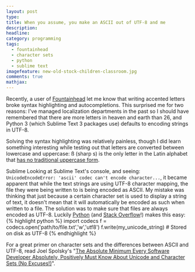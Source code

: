 ```yaml
---
layout: post
type:
title: When you assume, you make an ASCII out of UTF-8 and me
description:
headline:
category: programming
tags:
  - fountainhead
  - character sets
  - python
  - sublime text
imagefeature: new-old-stock-children-classroom.jpg
comments: true
mathjax:
---
```

Recently, a user of [Fountainhead](/fountainhead) let me know that writing accented letters broke syntax highlighting and autocompletions. This surprised me for two reasons: I've managed localization departments in the past so I should have remembered that there are more letters in heaven and earth than 26, and Python 3 (which Sublime Text 3 packages use) defaults to encoding strings in UTF-8.

Solving the syntax highlighting was relatively painless, though I did learn something interesting while testing out that letters are converted between lowercase and uppercase: ß (sharp s) is the only letter in the Latin alphabet that [has no traditional uppercase form](http://en.wikipedia.org/wiki/Capital_ẞ).

Sublime Looking at Sublime Text's console, and seeing:
`UnicodeEncodeError: 'ascii' codec can't encode character...`,
it became apparent that while the text strings are using UTF-8 character mapping, the file they were being written to is being encoded as ASCII. My mistake was thinking that just because a certain character set is used to display a string of text, it doesn't mean that it will automatically be encoded as such when written to a file. The solution was to make sure that files are always encoded as UTF-8. Luckily [Python](https://docs.python.org/3.4/library/codecs.html) (and [Stack Overflow](http://stackoverflow.com/a/1207836)!) makes this easy:
{% highlight python %}
import codecs
f = codecs.open('path/to/file.txt','w','utf8')
f.write(my_unicode_string)  # Stored on disk as UTF-8
{% endhighlight %}

For a great primer on character sets and the differences between ASCII and UTF-8, read Joel Spolsky's "[The Absolute Minimum Every Software Developer Absolutely, Positively Must Know About Unicode and Character Sets (No Excuses!)](http://www.joelonsoftware.com/articles/Unicode.html)".